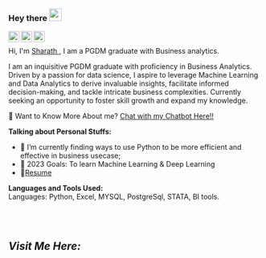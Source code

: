 ### Hey there <img src="https://media.giphy.com/media/hvRJCLFzcasrR4ia7z/giphy.gif" width="25px"><p align="center">
<a href="https://www.sharaths.net/">
  <img align="left" alt="Sharath's Profile" width="22px" src="https://cdn.jsdelivr.net/npm/simple-icons@v3/icons/discord.svg" />
</a>
<a href="https://www.linkedin.com/in/sharath-p-b39317201/">
  <img align="left" alt="Sharath's LinkdeIN Profile" width="22px" src="https://cdn.jsdelivr.net/npm/simple-icons@v3/icons/linkedin.svg" />
</a>
<a href="mailto:sharu8080@gmail.com">
  <img align="left" alt="Sharath's Mail" width="22px" src="https://cdn.jsdelivr.net/npm/simple-icons@v3/icons/gmail.svg" />
</a>

<br />

Hi, I'm [Sharath ](https://www.sharaths.net/), I am a PGDM graduate with Business analytics.

I am an inquisitive PGDM graduate with proficiency in Business Analytics. Driven by a passion for data science, I aspire to leverage Machine Learning and Data Analytics to derive invaluable insights, facilitate informed decision-making, and tackle intricate business complexities. Currently seeking an opportunity to foster skill growth and expand my knowledge.
  
   🤖 Want to Know More About me? [Chat with my Chatbot Here!!](/)


**Talking about Personal Stuffs:**
- 🌱 I’m currently finding ways to use Python to be more efficient and effective in business usecase;
- 💬 2023 Goals: To learn Machine Learning & Deep Learning
- 📝[Resume](https://fccaef6b-9c99-4c90-a747-d5fa24eac598.filesusr.com/ugd/9730db_eb7a2a71dfbc46908f82e80418c4f564.pdf)

**Languages and Tools Used:**  
 Languages: Python, Excel, MYSQL, PostgreSql, STATA, BI tools.

  
<br /><br />

<h2><i>Visit Me Here:</i></h2>
<br />
<a href="/">
<p align="center">
</a>
<br />
<a href="https://www.sharaths.net/">
</a>



</div>
